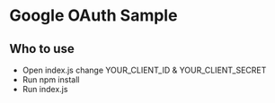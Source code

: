 # Google OAuth Sample

## Who to use 
- Open index.js change YOUR_CLIENT_ID & YOUR_CLIENT_SECRET
- Run npm install
- Run index.js
